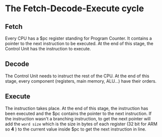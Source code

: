 # The Fetch-Decode-Execute cycle

## Fetch
Every CPU has a $pc register standing for Program Counter. It contains a pointer to the next instruction to be executed.
At the end of this stage, the Control Unit has the instruction to execute.

## Decode
The Control Unit needs to instruct the rest of the CPU. At the end of this stage, every component (registers, main memory, ALU...) have their orders.

## Execute
The instruction takes place. At the end of this stage, the instruction has been executed and the $pc contains the pointer to the next instruction.
If the instruction wasn't a branching instruction, to get the next pointer will add the `word size` which is the size in bytes of each register 
(32 bit for ARM so **4** ) to the current value inside $pc to get the next instruction in line.
